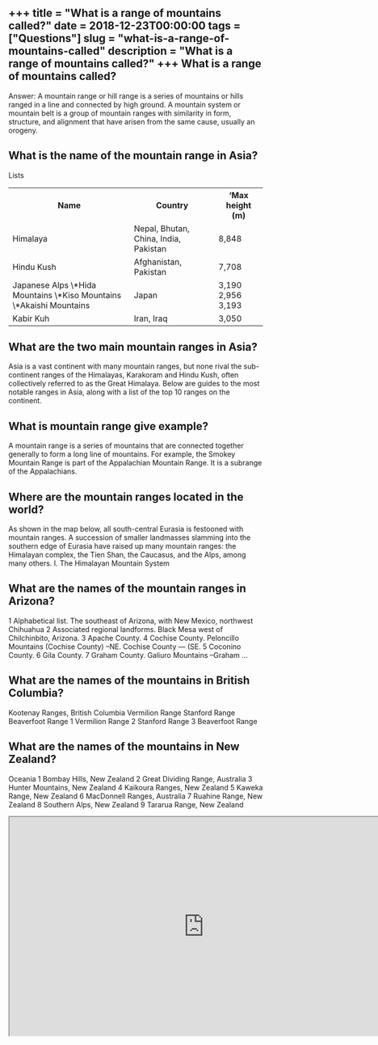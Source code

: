 +++
title = "What is a range of mountains called?"
date = 2018-12-23T00:00:00
tags = ["Questions"]
slug = "what-is-a-range-of-mountains-called"
description = "What is a range of mountains called?"
+++
What is a range of mountains called?
------------------------------------

Answer: A mountain range or hill range is a series of mountains or hills ranged in a line and connected by high ground. A mountain system or mountain belt is a group of mountain ranges with similarity in form, structure, and alignment that have arisen from the same cause, usually an orogeny.

What is the name of the mountain range in Asia?
-----------------------------------------------

Lists

<table><tr><th>Name</th><th>Country</th><th>‘Max height (m)</th></tr><tr><td>Himalaya</td><td>Nepal, Bhutan, China, India, Pakistan</td><td>8,848</td></tr><tr><td>Hindu Kush</td><td>Afghanistan, Pakistan</td><td>7,708</td></tr><tr><td>Japanese Alps \*Hida Mountains \*Kiso Mountains \*Akaishi Mountains</td><td>Japan</td><td>3,190 2,956 3,193</td></tr><tr><td>Kabir Kuh</td><td>Iran, Iraq</td><td>3,050</td></tr></table>

What are the two main mountain ranges in Asia?
----------------------------------------------

Asia is a vast continent with many mountain ranges, but none rival the sub-continent ranges of the Himalayas, Karakoram and Hindu Kush, often collectively referred to as the Great Himalaya. Below are guides to the most notable ranges in Asia, along with a list of the top 10 ranges on the continent.

What is mountain range give example?
------------------------------------

A mountain range is a series of mountains that are connected together generally to form a long line of mountains. For example, the Smokey Mountain Range is part of the Appalachian Mountain Range. It is a subrange of the Appalachians.

Where are the mountain ranges located in the world?
---------------------------------------------------

As shown in the map below, all south-central Eurasia is festooned with mountain ranges. A succession of smaller landmasses slamming into the southern edge of Eurasia have raised up many mountain ranges: the Himalayan complex, the Tien Shan, the Caucasus, and the Alps, among many others. I. The Himalayan Mountain System

What are the names of the mountain ranges in Arizona?
-----------------------------------------------------

1 Alphabetical list. The southeast of Arizona, with New Mexico, northwest Chihuahua 2 Associated regional landforms. Black Mesa west of Chilchinbito, Arizona. 3 Apache County. 4 Cochise County. Peloncillo Mountains (Cochise County) –NE. Cochise County — (SE. 5 Coconino County. 6 Gila County. 7 Graham County. Galiuro Mountains –Graham …

What are the names of the mountains in British Columbia?
--------------------------------------------------------

Kootenay Ranges, British Columbia Vermilion Range Stanford Range Beaverfoot Range 1 Vermilion Range 2 Stanford Range 3 Beaverfoot Range

What are the names of the mountains in New Zealand?
---------------------------------------------------

Oceania 1 Bombay Hills, New Zealand 2 Great Dividing Range, Australia 3 Hunter Mountains, New Zealand 4 Kaikoura Ranges, New Zealand 5 Kaweka Range, New Zealand 6 MacDonnell Ranges, Australia 7 Ruahine Range, New Zealand 8 Southern Alps, New Zealand 9 Tararua Range, New Zealand

<iframe allow="accelerometer; autoplay; clipboard-write; encrypted-media; gyroscope; picture-in-picture" allowfullscreen="" class="__youtube_prefs__  epyt-is-override  no-lazyload" data-no-lazy="1" data-origheight="433" data-origwidth="770" data-skipgform_ajax_framebjll="" height="433" id="_ytid_98882" loading="lazy" src="https://www.youtube.com/embed/xDsRn4WPZpk?enablejsapi=1&autoplay=0&cc_load_policy=0&cc_lang_pref=&iv_load_policy=1&loop=0&modestbranding=0&rel=1&fs=1&playsinline=0&autohide=2&theme=dark&color=red&controls=1&" title="YouTube player" width="770"></iframe>